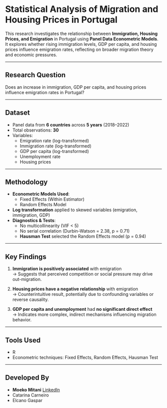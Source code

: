# Statistical Analysis of Migration and Housing Prices in Portugal

This research investigates the relationship between **Immigration, Housing Prices, and Emigration** in Portugal using **Panel Data Econometric Models**. It explores whether rising immigration levels, GDP per capita, and housing prices influence emigration rates, reflecting on broader migration theory and economic pressures.

---

## Research Question
Does an increase in immigration, GDP per capita, and housing prices influence emigration rates in Portugal?

---

## Dataset

- Panel data from **6 countries** across **5 years** (2018–2022)  
- Total observations: **30**  
- Variables:  
  - Emigration rate (log-transformed)  
  - Immigration rate (log-transformed)  
  - GDP per capita (log-transformed)  
  - Unemployment rate  
  - Housing prices  

---

## Methodology

- **Econometric Models Used**:
  - Fixed Effects (Within Estimator)  
  - Random Effects Model  
- **Log transformation** applied to skewed variables (emigration, immigration, GDP)  
- **Diagnostics & Tests**:
  - No multicollinearity (VIF < 5)  
  - No serial correlation (Durbin-Watson = 2.38, p = 0.71)  
  - **Hausman Test** selected the Random Effects model (p = 0.94)

---

## Key Findings

1. **Immigration is positively associated** with emigration  
   → Suggests that perceived competition or social pressure may drive out-migration.  
   
2. **Housing prices have a negative relationship** with emigration  
   → Counterintuitive result, potentially due to confounding variables or reverse causality.  

3. **GDP per capita and unemployment** had **no significant direct effect**  
   → Indicates more complex, indirect mechanisms influencing migration behavior.

---

## Tools Used

- R
- Econometric techniques: Fixed Effects, Random Effects, Hausman Test  

---

## Developed By

- **Moeko Mitani** [LinkedIn](https://www.linkedin.com/in/moeko-mitani-437205163/)  
- Catarina Carneiro
- Elcano Gaspar
